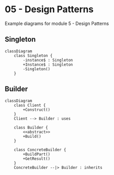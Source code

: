 # 05 - Design Patterns

Example diagrams for module 5 - Design Patterns

## Singleton

```mermaid
classDiagram
	class Singleton {
		-instance$ : Singleton
		+Instance$ : Singleton
		-Singleton()
	}
```

## Builder

```mermaid
classDiagram
	class Client {
		+Construct()
	}
	Client --> Builder : uses

	class Builder {
		<<abstract>>
		+Build()
	}

	class ConcreteBuilder {
		+BuildPart()
		+GetResult()
	}
	ConcreteBuilder --|> Builder : inherits
```
